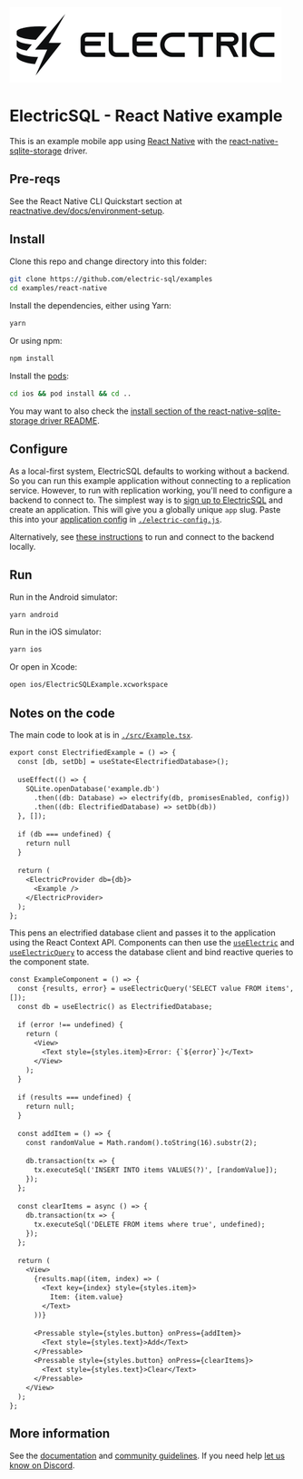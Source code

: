 <a href="https://electric-sql.com">
  <picture>
    <source media="(prefers-color-scheme: dark)"
        srcset="https://raw.githubusercontent.com/electric-sql/meta/main/identity/ElectricSQL-logo-light-trans.svg"
    />
    <source media="(prefers-color-scheme: light)"
        srcset="https://raw.githubusercontent.com/electric-sql/meta/main/identity/ElectricSQL-logo-black.svg"
    />
    <img alt="ElectricSQL logo"
        src="https://raw.githubusercontent.com/electric-sql/meta/main/identity/ElectricSQL-logo-black.svg"
    />
  </picture>
</a>

# ElectricSQL - React Native example

This is an example mobile app using [React Native](https://reactnative.dev) with the [react-native-sqlite-storage](https://www.npmjs.com/package/react-native-sqlite-storage) driver.

## Pre-reqs

See the React Native CLI Quickstart section at [reactnative.dev/docs/environment-setup](https://reactnative.dev/docs/environment-setup).

## Install

Clone this repo and change directory into this folder:

```sh
git clone https://github.com/electric-sql/examples
cd examples/react-native
```

Install the dependencies, either using Yarn:

```sh
yarn
```

Or using npm:

```sh
npm install
```

Install the [pods](https://cocoapods.org):

```sh
cd ios && pod install && cd ..
```

You may want to also check the [install section of the react-native-sqlite-storage driver README](https://github.com/andpor/react-native-sqlite-storage#installation).

## Configure

As a local-first system, ElectricSQL defaults to working without a backend. So you can run this example application without connecting to a replication service. However, to run with replication working, you'll need to configure a backend to connect to. The simplest way is to [sign up to ElectricSQL](https://console.electric-sql.com/auth/signup) and create an application. This will give you a globally unique `app` slug. Paste this into your [application config](https://electric-sql.com/docs/usage/configure) in [`./electric-config.js`](./electric-config.js).

Alternatively, see [these instructions](https://github.com/electric-sql/examples#running-the-backend-locally) to run and connect to the backend locally.

## Run

Run in the Android simulator:

```sh
yarn android
```

Run in the iOS simulator:

```sh
yarn ios
```

Or open in Xcode:

```sh
open ios/ElectricSQLExample.xcworkspace
```

## Notes on the code

The main code to look at is in [`./src/Example.tsx`](./src/Example.tsx).

```tsx
export const ElectrifiedExample = () => {
  const [db, setDb] = useState<ElectrifiedDatabase>();

  useEffect(() => {
    SQLite.openDatabase('example.db')
      .then((db: Database) => electrify(db, promisesEnabled, config))
      .then((db: ElectrifiedDatabase) => setDb(db))
  }, []);

  if (db === undefined) {
    return null
  }

  return (
    <ElectricProvider db={db}>
      <Example />
    </ElectricProvider>
  );
};
```

This pens an electrified database client and passes it to the application using the React Context API. Components can then use the [`useElectric`](https://electric-sql.com/docs/usage/frameworks#useelectric-hook) and [`useElectricQuery`](https://electric-sql.com/docs/usage/frameworks#useelectricquery-hook) to access the database client and bind reactive queries to the component state.

```tsx
const ExampleComponent = () => {
  const {results, error} = useElectricQuery('SELECT value FROM items', []);
  const db = useElectric() as ElectrifiedDatabase;

  if (error !== undefined) {
    return (
      <View>
        <Text style={styles.item}>Error: {`${error}`}</Text>
      </View>
    );
  }

  if (results === undefined) {
    return null;
  }

  const addItem = () => {
    const randomValue = Math.random().toString(16).substr(2);

    db.transaction(tx => {
      tx.executeSql('INSERT INTO items VALUES(?)', [randomValue]);
    });
  };

  const clearItems = async () => {
    db.transaction(tx => {
      tx.executeSql('DELETE FROM items where true', undefined);
    });
  };

  return (
    <View>
      {results.map((item, index) => (
        <Text key={index} style={styles.item}>
          Item: {item.value}
        </Text>
      ))}

      <Pressable style={styles.button} onPress={addItem}>
        <Text style={styles.text}>Add</Text>
      </Pressable>
      <Pressable style={styles.button} onPress={clearItems}>
        <Text style={styles.text}>Clear</Text>
      </Pressable>
    </View>
  );
};
```

## More information

See the [documentation](https://electric-sql.com/docs) and [community guidelines](https://github.com/electric-sql/meta). If you need help [let us know on Discord](https://discord.gg/B7kHGwDcbj).
